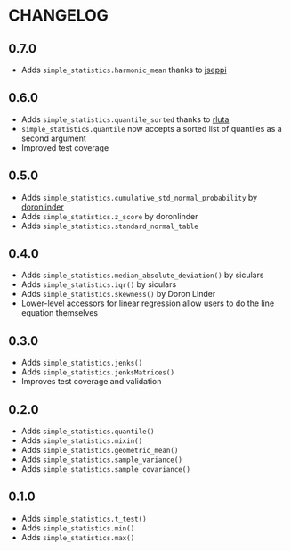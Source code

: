 # CHANGELOG

## 0.7.0

* Adds `simple_statistics.harmonic_mean` thanks to [jseppi](https://github.com/jseppi)

## 0.6.0

* Adds `simple_statistics.quantile_sorted` thanks to [rluta](http://github.com/rluta)
* `simple_statistics.quantile` now accepts a sorted list of quantiles as a second argument
* Improved test coverage

## 0.5.0

* Adds `simple_statistics.cumulative_std_normal_probability` by [doronlinder](https://github.com/doronlinder)
* Adds `simple_statistics.z_score` by doronlinder
* Adds `simple_statistics.standard_normal_table`

## 0.4.0

* Adds `simple_statistics.median_absolute_deviation()` by siculars
* Adds `simple_statistics.iqr()` by siculars
* Adds `simple_statistics.skewness()` by Doron Linder
* Lower-level accessors for linear regression allow users to do the line
  equation themselves

## 0.3.0

* Adds `simple_statistics.jenks()`
* Adds `simple_statistics.jenksMatrices()`
* Improves test coverage and validation

## 0.2.0

* Adds `simple_statistics.quantile()`
* Adds `simple_statistics.mixin()`
* Adds `simple_statistics.geometric_mean()`
* Adds `simple_statistics.sample_variance()`
* Adds `simple_statistics.sample_covariance()`

## 0.1.0

* Adds `simple_statistics.t_test()`
* Adds `simple_statistics.min()`
* Adds `simple_statistics.max()`
